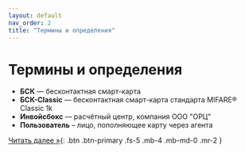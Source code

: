 ```yaml
---
layout: default
nav_order: 2
title: "Термины и определения"
---
```


# Термины и определения

- **БСК** — бесконтактная смарт-карта
- **БСК-Classic** — бесконтактная смарт-карта стандарта MIFARE® Classic 1k
- **Инвойсбокс** — расчётный центр, компания ООО "ОРЦ"
- **Пользователь** – лицо, пополняющее карту через агента


[Читать далее &raquo;](/docs/schema){: .btn .btn-primary .fs-5 .mb-4 .mb-md-0 .mr-2 }
